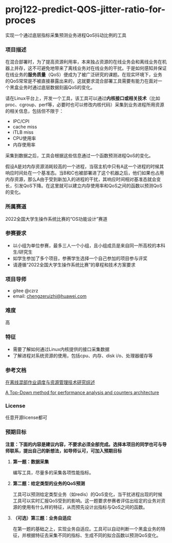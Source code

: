 # proj122-predict-QOS-jitter-ratio-for-proces
实现一个通过底层指标采集预测业务进程QoS抖动比例的工具

### 项目描述

在混合部署时，为了提高资源利用率，本来独占资源的在线业务会和离线业务在机器上并存，这不可避免地带来了离线业务对在线业务的干扰。于是如何感知并保证在线业务的**服务质量**（QoS）便成为了被广泛研究的课题。在现实环境下，业务的QoS常常是不被直接暴露出来的，这就要求混合部署工具需要有能力在面对一个黑盒业务时通过底层数据刻画QoS的变化。

请在Linux平台上，开发一个工具，该工具可以通过**内核接口或相关技术**（比如proc、cgroup、perf等，必要时也可以修改内核代码）采集到业务进程所用资源的相关信息，包括但不限于：

- IPC/CPI
- cache miss
- iTLB miss
- CPU使用率
- 内存使用率

采集到数据之后，工具会根据这些信息通过一个函数预测进程QoS的变化。



假设A是对内存资源消耗较高的一个进程，当宿主机中只有A这一个进程的时候其响应时间处在一个基准态。当B和C也被部署进了这个机器之后，他们如果也占用内存资源，那么A由于受到新加入的进程的干扰，其响应时间相对基准态就会变长，引发QoS下降。在这里就可以建立内存使用率和QoS之间的函数以预测QoS的变化。

### 所属赛道

2022全国大学生操作系统比赛的“OS功能设计”赛道

### 参赛要求

- 以小组为单位参赛，最多三人一个小组，且小组成员是来自同一所高校的本科生/研究生
- 如学生参加了多个项目，参赛学生选择一个自己参加的项目参与评奖
- 请遵循“2022全国大学生操作系统比赛”的章程和技术方案要求

### 项目导师

- gitee @czrz
- email: chengzeruizhi@huawei.com

### 难度

高

### 特征

- 需要了解如何通过Linux内核提供的接口采集数据
- 了解进程对系统资源的使用，包括cpu、内存、disk i/o、处理器缓存等

### 参考文档

[在离线混部作业调度与资源管理技术研究综述](http://www.jos.org.cn/jos/article/abstract/6066)

[A Top-Down method for performance analysis and counters architecture](https://ieeexplore.ieee.org/abstract/document/6844459)

### License

任意开源license都可

### 预期目标

**注意：下面的内容是建议内容，不要求必须全部完成。选择本项目的同学也可与导师联系，提出自己的新想法，如导师认可，可加入预期目标**

1. **第一题：数据采集**

   编写工具，尽量多的采集各项性能指标。

2. **第二题：给定类型的业务的QoS预测**

   工具可以预测给定类型业务（如redis）的QoS变化，当干扰进程出现的时候工具可以实时汇报QoS受到的影响。这一题要求参赛者评估出给定的业务对资源的使用有什么样的特征，从而预先设计出指标与QoS之间的函数。

3. **（可选）第三题：业务自适应**

   在第一题的基础之上，实现业务自适应。工具可以自动判断一个黑盒业务的特征，并根据特征去采集不同的指标、生成不同的拟合函数以预测QoS变化。
